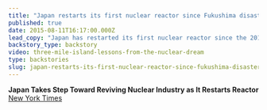 ```yaml
---
title: "Japan restarts its first nuclear reactor since Fukushima disaster"
published: true
date: 2015-08-11T16:17:00.000Z
lead_copy: "Japan has restarted its first nuclear reactor since the 2011 Fukushima disaster. But are Americans willing to give nuclear power another try? "
backstory_type: backstory
video: three-mile-island-lessons-from-the-nuclear-dream
type: backstories
slug: japan-restarts-its-first-nuclear-reactor-since-fukushima-disaster
---
```


**Japan Takes Step Toward Reviving Nuclear Industry as It Restarts Reactor**
[New York Times](http://www.nytimes.com/2015/08/12/world/asia/japan-restarts-a-nuclear-plant-in-step-toward-reviving-industry.html)

